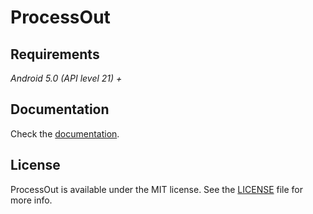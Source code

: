 # ProcessOut

## Requirements

*Android 5.0 (API level 21) +*

## Documentation

Check the [documentation](sdk/dokka/ProcessOut.md).

## License

ProcessOut is available under the MIT license. See the [LICENSE](LICENSE) file for more info.
